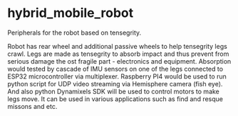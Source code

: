# hybrid_mobile_robot
Peripherals for the robot based on tensegrity.

Robot has rear wheel and additional passive wheels to help tensegrity legs crawl.
Legs are made as tensegrity to absorb impact and thus prevent from serious damage the ost fragile part - electronics and equipment.
Absorption would tested by cascade of IMU sensors on one of the legs connected to ESP32 microcontroller via multiplexer.
Raspberry PI4 would be used to run python script for UDP video streaming via Hemisphere camera (fish eye). And also python Dynamixels SDK will be used to control motors to make legs move.
It can be used in various applications such as find and resque missons and etc.  
